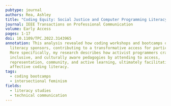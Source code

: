 ```yaml
---
pubtype: journal
authors: Rea, Ashley
title: "Coding Equity: Social Justice and Computer Programming Literacy Education"
journal: IEEE Transactions on Professional Communication
volume: Early Access
pages: 1-17
doi: 10.1109/TPC.2022.3143965
annotation: This analysis revealed how coding workshops and bootcamps operate as
  literacy sponsors, contributing to a transformative access for participants.
  More specifically, my research describes how activist programmers craft open,
  inclusive, and culturally aware pedagogies by attending to access,
  representation, community, and active learning, ultimately facilitating an
  affective coding literacy.
tags:
  - coding bootcamps
  - intersectional feminism
fields:
  - literacy studies
  - technical communication
---
```


